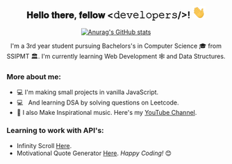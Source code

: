 <div align="center">
<h2> 𝐇𝐞𝐥𝐥𝐨 𝐭𝐡𝐞𝐫𝐞, 𝐟𝐞𝐥𝐥𝐨𝐰 <𝚍𝚎𝚟𝚎𝚕𝚘𝚙𝚎𝚛𝚜/>! <img src="https://github.com/ABSphreak/ABSphreak/blob/master/gifs/Hi.gif" width="30px"></h2>
</div>

<div align="center" width="50">

[![Anurag's GitHub stats](https://github-readme-stats.vercel.app/api?username=koushub)](https://github.com/anuraghazra/github-readme-stats)


</div>

<div align="center">

I'm a 3rd year student pursuing Bachelors's in Computer Science 🎓 from SSIPMT 🏛. I'm currently learning Web Development 🕸️ and Data Structures.


</div>

### More about me:

- 💻 I'm making small projects in vanilla JavaScript.
- 💻 &nbsp; And learning DSA by solving questions on Leetcode.
- 🎹 I also Make Inspirational music. Here's my [YouTube Channel](https://youtu.be/L_ukNHjRlYs).

### Learning to work with API's:

- Infinity Scroll [Here](https://koushub.github.io/2-Js-dnirG/).
- Motivational Quote Generator [Here](https://koushub.github.io/1-Js-dnirG/).
<i>Happy Coding!</i> 😊
